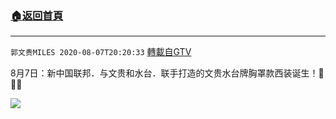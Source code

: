 ﻿###  [:house:返回首頁](https://github.com/ourhimalayas/txt)
---

`郭文贵MILES 2020-08-07T20:20:33` [轉載自GTV](https://gtv.org/web/#/UserInfo/5e596957357cc612d35a8044)

8月7日：新中国联邦．与文贵和水台．联手打造的文贵水台牌胸罩款西装诞生！🤣🤣🤣

[![](https://filegroup.gtv.org/cdn-cgi/image/width=600/https://filegroup.gtv.org/group3/web/20200807/20/41/0/ef50dc185137e09d5b05aba3ccf5e651.png)](https://filegroup.gtv.org/group3/default/20200807/20/20/0/403126c2fe70613f7cb9a07af5a100c7.MOV)